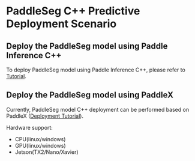 # PaddleSeg C++ Predictive Deployment Scenario

## Deploy the PaddleSeg model using Paddle Inference C++

To deploy PaddleSeg model using Paddle Inference C++, please refer to [Tutorial](../../docs/deployment/inference/cpp_inference.md).

## Deploy the PaddleSeg model using PaddleX

Currently, PaddleSeg model C++ deployment can be performed based on PaddleX ([Deployment Tutorial](https://github.com/PaddlePaddle/PaddleX/tree/develop/deploy/cpp)).

Hardware support:
* CPU(linux/windows)
* GPU(linux/windows)
* Jetson(TX2/Nano/Xavier)
